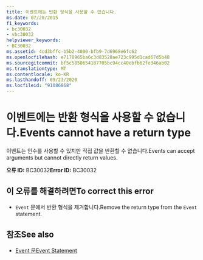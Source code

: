 ```yaml
---
title: 이벤트에는 반환 형식을 사용할 수 없습니다.
ms.date: 07/20/2015
f1_keywords:
- bc30032
- vbc30032
helpviewer_keywords:
- BC30032
ms.assetid: 4cd3bffc-b5b2-4000-bfb9-7d6968e6fc62
ms.openlocfilehash: e7178965ba6c3d83528ae723c995d1cad67d5b48
ms.sourcegitcommit: bf5c5850654187705bc94cc40ebfb62fe346ab02
ms.translationtype: MT
ms.contentlocale: ko-KR
ms.lasthandoff: 09/23/2020
ms.locfileid: "91086868"
---
```

# <a name="events-cannot-have-a-return-type"></a><span data-ttu-id="3086d-102">이벤트에는 반환 형식을 사용할 수 없습니다.</span><span class="sxs-lookup"><span data-stu-id="3086d-102">Events cannot have a return type</span></span>

<span data-ttu-id="3086d-103">이벤트는 인수를 사용할 수 있지만 직접 값을 반환할 수 없습니다.</span><span class="sxs-lookup"><span data-stu-id="3086d-103">Events can accept arguments but cannot directly return values.</span></span>  
  
 <span data-ttu-id="3086d-104">**오류 ID:** BC30032</span><span class="sxs-lookup"><span data-stu-id="3086d-104">**Error ID:** BC30032</span></span>  
  
## <a name="to-correct-this-error"></a><span data-ttu-id="3086d-105">이 오류를 해결하려면</span><span class="sxs-lookup"><span data-stu-id="3086d-105">To correct this error</span></span>  
  
- <span data-ttu-id="3086d-106">`Event` 문에서 반환 형식을 제거합니다.</span><span class="sxs-lookup"><span data-stu-id="3086d-106">Remove the return type from the `Event` statement.</span></span>  
  
## <a name="see-also"></a><span data-ttu-id="3086d-107">참조</span><span class="sxs-lookup"><span data-stu-id="3086d-107">See also</span></span>

- [<span data-ttu-id="3086d-108">Event 문</span><span class="sxs-lookup"><span data-stu-id="3086d-108">Event Statement</span></span>](../language-reference/statements/event-statement.md)
